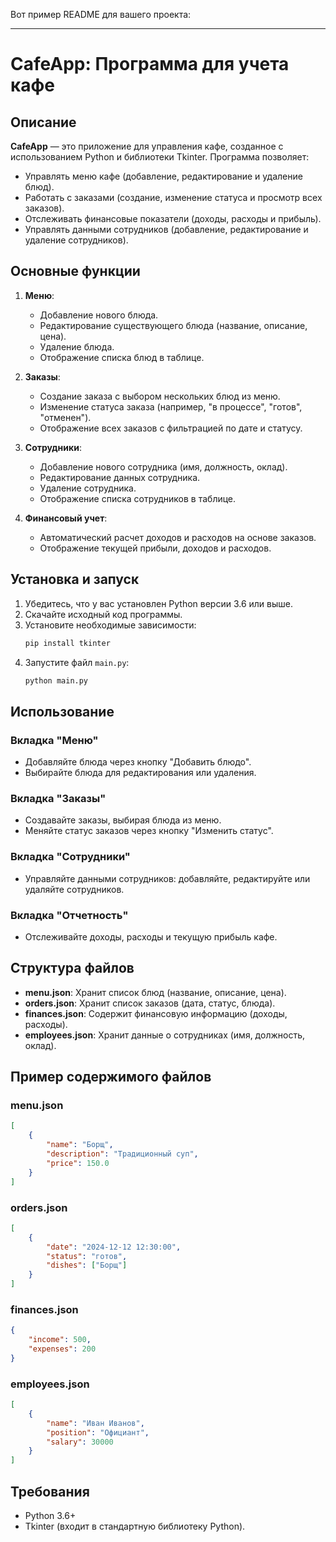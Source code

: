 Вот пример README для вашего проекта:

---

# CafeApp: Программа для учета кафе

## Описание
**CafeApp** — это приложение для управления кафе, созданное с использованием Python и библиотеки Tkinter. Программа позволяет:
- Управлять меню кафе (добавление, редактирование и удаление блюд).
- Работать с заказами (создание, изменение статуса и просмотр всех заказов).
- Отслеживать финансовые показатели (доходы, расходы и прибыль).
- Управлять данными сотрудников (добавление, редактирование и удаление сотрудников).

## Основные функции
1. **Меню**:
   - Добавление нового блюда.
   - Редактирование существующего блюда (название, описание, цена).
   - Удаление блюда.
   - Отображение списка блюд в таблице.

2. **Заказы**:
   - Создание заказа с выбором нескольких блюд из меню.
   - Изменение статуса заказа (например, "в процессе", "готов", "отменен").
   - Отображение всех заказов с фильтрацией по дате и статусу.

3. **Сотрудники**:
   - Добавление нового сотрудника (имя, должность, оклад).
   - Редактирование данных сотрудника.
   - Удаление сотрудника.
   - Отображение списка сотрудников в таблице.

4. **Финансовый учет**:
   - Автоматический расчет доходов и расходов на основе заказов.
   - Отображение текущей прибыли, доходов и расходов.

## Установка и запуск
1. Убедитесь, что у вас установлен Python версии 3.6 или выше.
2. Скачайте исходный код программы.
3. Установите необходимые зависимости:
   ```bash
   pip install tkinter
   ```
4. Запустите файл `main.py`:
   ```bash
   python main.py
   ```

## Использование
### Вкладка "Меню"
- Добавляйте блюда через кнопку "Добавить блюдо".
- Выбирайте блюда для редактирования или удаления.

### Вкладка "Заказы"
- Создавайте заказы, выбирая блюда из меню.
- Меняйте статус заказов через кнопку "Изменить статус".

### Вкладка "Сотрудники"
- Управляйте данными сотрудников: добавляйте, редактируйте или удаляйте сотрудников.

### Вкладка "Отчетность"
- Отслеживайте доходы, расходы и текущую прибыль кафе.

## Структура файлов
- **menu.json**: Хранит список блюд (название, описание, цена).
- **orders.json**: Хранит список заказов (дата, статус, блюда).
- **finances.json**: Содержит финансовую информацию (доходы, расходы).
- **employees.json**: Хранит данные о сотрудниках (имя, должность, оклад).

## Пример содержимого файлов
### menu.json
```json
[
    {
        "name": "Борщ",
        "description": "Традиционный суп",
        "price": 150.0
    }
]
```

### orders.json
```json
[
    {
        "date": "2024-12-12 12:30:00",
        "status": "готов",
        "dishes": ["Борщ"]
    }
]
```

### finances.json
```json
{
    "income": 500,
    "expenses": 200
}
```

### employees.json
```json
[
    {
        "name": "Иван Иванов",
        "position": "Официант",
        "salary": 30000
    }
]
```

## Требования
- Python 3.6+
- Tkinter (входит в стандартную библиотеку Python).

